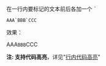 在一行内要标记的文本前后各加一个 *`*

```text
AAA`BBB`CCC
```

效果：

AAA`BBB`CCC

**注: 支持代码高亮**，详见"[行内代码高亮](./../syntax/highlight_code/#_1)"
